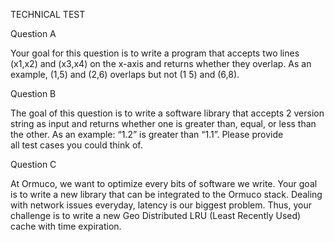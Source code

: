 TECHNICAL TEST
 

Question A

Your goal for this question is to write a program that accepts two lines (x1,x2) and (x3,x4) on the x-axis and returns whether they overlap. As an example, (1,5) and (2,6) overlaps but not (1 5) and (6,8).
 

Question B

The goal of this question is to write a software library that accepts 2 version string as input and returns whether one is greater than, equal, or less than the other. As an example: “1.2” is greater than “1.1”. Please provide all test cases you could think of.
 

Question C

At Ormuco, we want to optimize every bits of software we write. Your goal is to write a new
library that can be integrated to the Ormuco stack. Dealing with network issues everyday,
latency is our biggest problem. Thus, your challenge is to write a new Geo Distributed LRU (Least Recently Used) cache with time expiration.